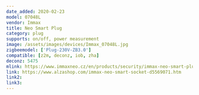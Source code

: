 ```yaml
---
date_added: 2020-02-23
model: 07048L
vendor: Immax
title: Neo Smart Plug
category: plug
supports: on/off, power measurement
image: /assets/images/devices/Immax_07048L.jpg
zigbeemodel: ['Plug-230V-ZB3.0']
compatible: [z2m, deconz, iob, zha]
deconz: 5475
mlink: https://www.immaxneo.cz/en/products/security/immax-neo-smart-plug/
link: https://www.alzashop.com/immax-neo-smart-socket-d5569071.htm
link2: 
link3: 
---
```

